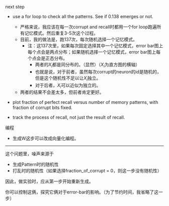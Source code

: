 next step

* use a for loop to check all the patterns. See if 0.138 emerges or not.
  * 严格来说，我应该在每一次corrupt and recall时都用一个for loop跑遍所有记忆模式。然后重复3-5次这个过程。
  * 目前，我的做法是，跑137次，每次随机选择一个记忆模式。
    * 注：这137次里，如果每次固定选择其中一个记忆模式，error bar图上每个点会是两点分布；如果随机选择一个记忆模式，error bar图上每个点会是正态分布。
      * 两者的$X_i$都是同分布的。（显然）（$X_i$为直方图的横轴）
      * 也就是说，对于前者，虽然每次corrupt的neuron的id是随机的，但是这个随机性不足以让$X_i$独立。
      * 对于后者，$X_i$可以近似为独立的。
  * 两者的结果不会差太多，但前者肯定更好。
* plot fraction of perfect recall versus number of memory patterns, with fraction of corrupt bits fixed.

* track the process of recall, not just the result of recall.


编程

* 生成W这步可以改成向量化编程。

---

这个问题里，噪声来源于

* 生成Pattern时的随机性
* 打乱时的随机性（如果选择fraction_of_corrupt = 0，则这一步没有随机性）

因此，做实验时，应从第一步开始重新生成。

你可以控制这俩，探究它俩对于error-bar的影响。（为了节约时间，我省略了这一步）